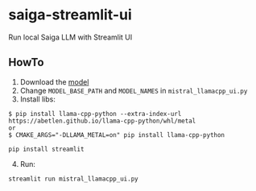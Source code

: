 # saiga-streamlit-ui
Run local Saiga LLM with Streamlit UI 

## HowTo

1. Download the [model](https://huggingface.co/IlyaGusev/saiga_mistral_7b_gguf/resolve/main/model-q8_0.gguf?download=true)
2. Change `MODEL_BASE_PATH` and `MODEL_NAMES` in `mistral_llamacpp_ui.py`
3. Install libs:
 
 ```
$ pip install llama-cpp-python --extra-index-url https://abetlen.github.io/llama-cpp-python/whl/metal
or
$ CMAKE_ARGS="-DLLAMA_METAL=on" pip install llama-cpp-python

pip install streamlit
```

4. Run:

```
streamlit run mistral_llamacpp_ui.py
```